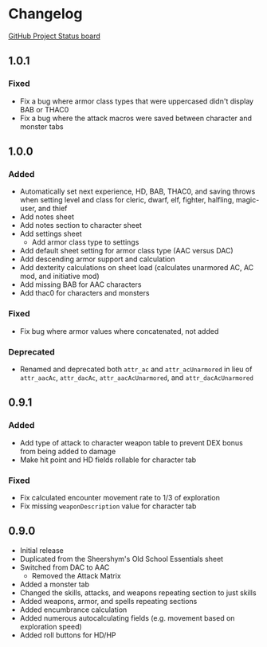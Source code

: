 # Changelog

[GitHub Project Status board](https://github.com/wesbaker/roll20-character-sheets/projects/1)

## 1.0.1

### Fixed

- Fix a bug where armor class types that were uppercased didn't display BAB or THAC0
- Fix a bug where the attack macros were saved between character and monster tabs

## 1.0.0

### Added

- Automatically set next experience, HD, BAB, THAC0, and saving throws when setting level and class for cleric, dwarf, elf, fighter, halfling, magic-user, and thief
- Add notes sheet
- Add notes section to character sheet
- Add settings sheet
  - Add armor class type to settings
- Add default sheet setting for armor class type (AAC versus DAC)
- Add descending armor support and calculation
- Add dexterity calculations on sheet load (calculates unarmored AC, AC mod, and initiative mod)
- Add missing BAB for AAC characters
- Add thac0 for characters and monsters

### Fixed

- Fix bug where armor values where concatenated, not added

### Deprecated

- Renamed and deprecated both `attr_ac` and `attr_acUnarmored` in lieu of `attr_aacAc`, `attr_dacAc`, `attr_aacAcUnarmored`, and `attr_dacAcUnarmored`

## 0.9.1

### Added

- Add type of attack to character weapon table to prevent DEX bonus from being added to damage
- Make hit point and HD fields rollable for character tab

### Fixed

- Fix calculated encounter movement rate to 1/3 of exploration
- Fix missing `weaponDescription` value for character tab

## 0.9.0

- Initial release
- Duplicated from the Sheershym's Old School Essentials sheet
- Switched from DAC to AAC
  - Removed the Attack Matrix
- Added a monster tab
- Changed the skills, attacks, and weapons repeating section to just skills
- Added weapons, armor, and spells repeating sections
- Added encumbrance calculation
- Added numerous autocalculating fields (e.g. movement based on exploration speed)
- Added roll buttons for HD/HP
